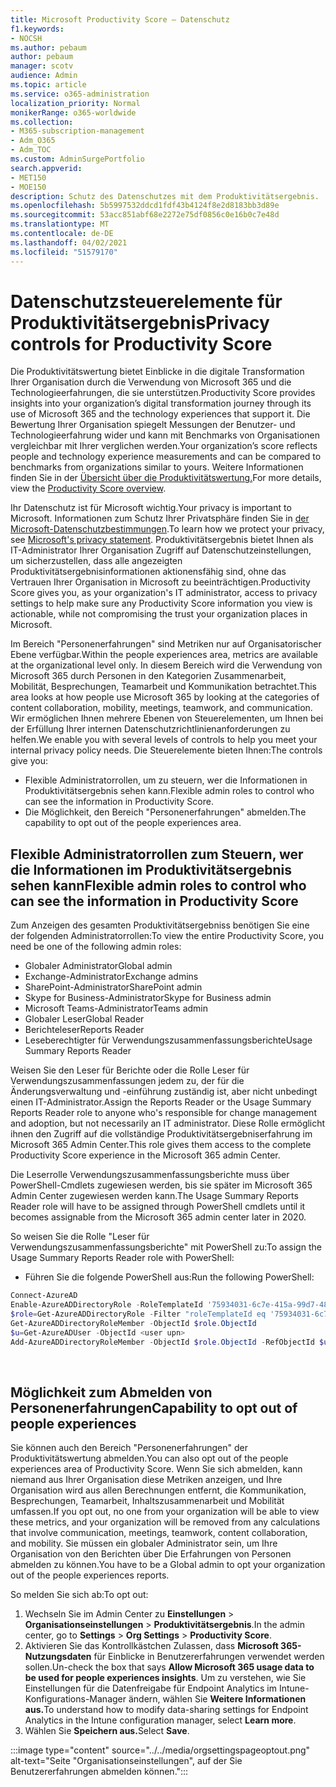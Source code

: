 ```yaml
---
title: Microsoft Productivity Score – Datenschutz
f1.keywords:
- NOCSH
ms.author: pebaum
author: pebaum
manager: scotv
audience: Admin
ms.topic: article
ms.service: o365-administration
localization_priority: Normal
monikerRange: o365-worldwide
ms.collection:
- M365-subscription-management
- Adm_O365
- Adm_TOC
ms.custom: AdminSurgePortfolio
search.appverid:
- MET150
- MOE150
description: Schutz des Datenschutzes mit dem Produktivitätsergebnis.
ms.openlocfilehash: 5b5997532ddcd1fdf43b4124f8e2d8183bb3d89e
ms.sourcegitcommit: 53acc851abf68e2272e75df0856c0e16b0c7e48d
ms.translationtype: MT
ms.contentlocale: de-DE
ms.lasthandoff: 04/02/2021
ms.locfileid: "51579170"
---
```

# <a name="privacy-controls-for-productivity-score"></a><span data-ttu-id="c5568-103">Datenschutzsteuerelemente für Produktivitätsergebnis</span><span class="sxs-lookup"><span data-stu-id="c5568-103">Privacy controls for Productivity Score</span></span>

<span data-ttu-id="c5568-104">Die Produktivitätswertung bietet Einblicke in die digitale Transformation Ihrer Organisation durch die Verwendung von Microsoft 365 und die Technologieerfahrungen, die sie unterstützen.</span><span class="sxs-lookup"><span data-stu-id="c5568-104">Productivity Score provides insights into your organization’s digital transformation journey through its use of Microsoft 365 and the technology experiences that support it.</span></span>  <span data-ttu-id="c5568-105">Die Bewertung Ihrer Organisation spiegelt Messungen der Benutzer- und Technologieerfahrung wider und kann mit Benchmarks von Organisationen vergleichbar mit Ihrer verglichen werden.</span><span class="sxs-lookup"><span data-stu-id="c5568-105">Your organization’s score reflects people and technology experience measurements and can be compared to benchmarks from organizations similar to yours.</span></span> <span data-ttu-id="c5568-106">Weitere Informationen finden Sie in der [Übersicht über die Produktivitätswertung.](productivity-score.md)</span><span class="sxs-lookup"><span data-stu-id="c5568-106">For more details, view the [Productivity Score overview](productivity-score.md).</span></span>

<span data-ttu-id="c5568-107">Ihr Datenschutz ist für Microsoft wichtig.</span><span class="sxs-lookup"><span data-stu-id="c5568-107">Your privacy is important to Microsoft.</span></span> <span data-ttu-id="c5568-108">Informationen zum Schutz Ihrer Privatsphäre finden Sie in [der Microsoft-Datenschutzbestimmungen](https://privacy.microsoft.com/privacystatement).</span><span class="sxs-lookup"><span data-stu-id="c5568-108">To learn how we protect your privacy, see [Microsoft's privacy statement](https://privacy.microsoft.com/privacystatement).</span></span> <span data-ttu-id="c5568-109">Produktivitätsergebnis bietet Ihnen als IT-Administrator Ihrer Organisation Zugriff auf Datenschutzeinstellungen, um sicherzustellen, dass alle angezeigten Produktivitätsergebnisinformationen aktionensfähig sind, ohne das Vertrauen Ihrer Organisation in Microsoft zu beeinträchtigen.</span><span class="sxs-lookup"><span data-stu-id="c5568-109">Productivity Score gives you, as your organization's IT administrator, access to privacy settings to help make sure any Productivity Score information you view is actionable, while not compromising the trust your organization places in Microsoft.</span></span>

<span data-ttu-id="c5568-110">Im Bereich "Personenerfahrungen" sind Metriken nur auf Organisatorischer Ebene verfügbar.</span><span class="sxs-lookup"><span data-stu-id="c5568-110">Within the people experiences area, metrics are available at the organizational level only.</span></span> <span data-ttu-id="c5568-111">In diesem Bereich wird die Verwendung von Microsoft 365 durch Personen in den Kategorien Zusammenarbeit, Mobilität, Besprechungen, Teamarbeit und Kommunikation betrachtet.</span><span class="sxs-lookup"><span data-stu-id="c5568-111">This area looks at how people use Microsoft 365 by looking at the categories of content collaboration, mobility, meetings, teamwork, and communication.</span></span> <span data-ttu-id="c5568-112">Wir ermöglichen Ihnen mehrere Ebenen von Steuerelementen, um Ihnen bei der Erfüllung Ihrer internen Datenschutzrichtlinienanforderungen zu helfen.</span><span class="sxs-lookup"><span data-stu-id="c5568-112">We enable you with several levels of controls to help you meet your internal privacy policy needs.</span></span>
<span data-ttu-id="c5568-113">Die Steuerelemente bieten Ihnen:</span><span class="sxs-lookup"><span data-stu-id="c5568-113">The controls give you:</span></span>

- <span data-ttu-id="c5568-114">Flexible Administratorrollen, um zu steuern, wer die Informationen in Produktivitätsergebnis sehen kann.</span><span class="sxs-lookup"><span data-stu-id="c5568-114">Flexible admin roles to control who can see the information in Productivity Score.</span></span>
- <span data-ttu-id="c5568-115">Die Möglichkeit, den Bereich "Personenerfahrungen" abmelden.</span><span class="sxs-lookup"><span data-stu-id="c5568-115">The capability to opt out of the people experiences area.</span></span>

## <a name="flexible-admin-roles-to-control-who-can-see-the-information-in-productivity-score"></a><span data-ttu-id="c5568-116">Flexible Administratorrollen zum Steuern, wer die Informationen im Produktivitätsergebnis sehen kann</span><span class="sxs-lookup"><span data-stu-id="c5568-116">Flexible admin roles to control who can see the information in Productivity Score</span></span>

<span data-ttu-id="c5568-117">Zum Anzeigen des gesamten Produktivitätsergebniss benötigen Sie eine der folgenden Administratorrollen:</span><span class="sxs-lookup"><span data-stu-id="c5568-117">To view the entire Productivity Score, you need be one of the following admin roles:</span></span>

- <span data-ttu-id="c5568-118">Globaler Administrator</span><span class="sxs-lookup"><span data-stu-id="c5568-118">Global admin</span></span>
- <span data-ttu-id="c5568-119">Exchange-Administrator</span><span class="sxs-lookup"><span data-stu-id="c5568-119">Exchange admins</span></span>
- <span data-ttu-id="c5568-120">SharePoint-Administrator</span><span class="sxs-lookup"><span data-stu-id="c5568-120">SharePoint admin</span></span>
- <span data-ttu-id="c5568-121">Skype for Business-Administrator</span><span class="sxs-lookup"><span data-stu-id="c5568-121">Skype for Business admin</span></span>
- <span data-ttu-id="c5568-122">Microsoft Teams-Administrator</span><span class="sxs-lookup"><span data-stu-id="c5568-122">Teams admin</span></span>
- <span data-ttu-id="c5568-123">Globaler Leser</span><span class="sxs-lookup"><span data-stu-id="c5568-123">Global Reader</span></span>
- <span data-ttu-id="c5568-124">Berichteleser</span><span class="sxs-lookup"><span data-stu-id="c5568-124">Reports Reader</span></span>
- <span data-ttu-id="c5568-125">Leseberechtigter für Verwendungszusammenfassungsberichte</span><span class="sxs-lookup"><span data-stu-id="c5568-125">Usage Summary Reports Reader</span></span>

<span data-ttu-id="c5568-126">Weisen Sie den Leser für Berichte oder die Rolle Leser für Verwendungszusammenfassungen jedem zu, der für die Änderungsverwaltung und -einführung zuständig ist, aber nicht unbedingt einen IT-Administrator.</span><span class="sxs-lookup"><span data-stu-id="c5568-126">Assign the Reports Reader or the Usage Summary Reports Reader role to anyone who's responsible for change management and adoption, but not necessarily an IT administrator.</span></span> <span data-ttu-id="c5568-127">Diese Rolle ermöglicht ihnen den Zugriff auf die vollständige Produktivitätsergebniserfahrung im Microsoft 365 Admin Center.</span><span class="sxs-lookup"><span data-stu-id="c5568-127">This role gives them access to the complete Productivity Score experience in the Microsoft 365 admin Center.</span></span>

<span data-ttu-id="c5568-128">Die Leserrolle Verwendungszusammenfassungsberichte muss über PowerShell-Cmdlets zugewiesen werden, bis sie später im Microsoft 365 Admin Center zugewiesen werden kann.</span><span class="sxs-lookup"><span data-stu-id="c5568-128">The Usage Summary Reports Reader role will have to be assigned through PowerShell cmdlets until it becomes assignable from the Microsoft 365 admin center later in 2020.</span></span>

<span data-ttu-id="c5568-129">So weisen Sie die Rolle "Leser für Verwendungszusammenfassungsberichte" mit PowerShell zu:</span><span class="sxs-lookup"><span data-stu-id="c5568-129">To assign the Usage Summary Reports Reader role with PowerShell:</span></span>

- <span data-ttu-id="c5568-130">Führen Sie die folgende PowerShell aus:</span><span class="sxs-lookup"><span data-stu-id="c5568-130">Run the following PowerShell:</span></span>

```powershell
Connect-AzureAD
Enable-AzureADDirectoryRole -RoleTemplateId '75934031-6c7e-415a-99d7-48dbd49e875e'
$role=Get-AzureADDirectoryRole -Filter "roleTemplateId eq '75934031-6c7e-415a-99d7-48dbd49e875e'"
Get-AzureADDirectoryRoleMember -ObjectId $role.ObjectId
$u=Get-AzureADUser -ObjectId <user upn>
Add-AzureADDirectoryRoleMember -ObjectId $role.ObjectId -RefObjectId $u.ObjectId
```

</br>


## <a name="capability-to-opt-out-of-people-experiences"></a><span data-ttu-id="c5568-131">Möglichkeit zum Abmelden von Personenerfahrungen</span><span class="sxs-lookup"><span data-stu-id="c5568-131">Capability to opt out of people experiences</span></span>

<span data-ttu-id="c5568-132">Sie können auch den Bereich "Personenerfahrungen" der Produktivitätswertung abmelden.</span><span class="sxs-lookup"><span data-stu-id="c5568-132">You can also opt out of the people experiences area of Productivity Score.</span></span> <span data-ttu-id="c5568-133">Wenn Sie sich abmelden, kann niemand aus Ihrer Organisation diese Metriken anzeigen, und Ihre Organisation wird aus allen Berechnungen entfernt, die Kommunikation, Besprechungen, Teamarbeit, Inhaltszusammenarbeit und Mobilität umfassen.</span><span class="sxs-lookup"><span data-stu-id="c5568-133">If you opt out, no one from your organization will be able to view these metrics, and your organization will be removed from any calculations that involve communication, meetings, teamwork, content collaboration, and mobility.</span></span> <span data-ttu-id="c5568-134">Sie müssen ein globaler Administrator sein, um Ihre Organisation von den Berichten über Die Erfahrungen von Personen abmelden zu können.</span><span class="sxs-lookup"><span data-stu-id="c5568-134">You have to be a Global admin to opt your organization out of the people experiences reports.</span></span>

<span data-ttu-id="c5568-135">So melden Sie sich ab:</span><span class="sxs-lookup"><span data-stu-id="c5568-135">To opt out:</span></span>

1. <span data-ttu-id="c5568-136">Wechseln Sie im Admin Center zu **Einstellungen**   >   **Organisationseinstellungen**  >  **Produktivitätsergebnis**.</span><span class="sxs-lookup"><span data-stu-id="c5568-136">In the admin center, go to **Settings**  >  **Org Settings** > **Productivity Score**.</span></span>
2. <span data-ttu-id="c5568-137">Aktivieren Sie das Kontrollkästchen Zulassen, dass  **Microsoft 365-Nutzungsdaten** für Einblicke in Benutzererfahrungen verwendet werden sollen.</span><span class="sxs-lookup"><span data-stu-id="c5568-137">Un-check the box that says  **Allow Microsoft 365 usage data to be used for people experiences insights**.</span></span> <span data-ttu-id="c5568-138">Um zu verstehen, wie Sie Einstellungen für die Datenfreigabe für Endpoint Analytics im Intune-Konfigurations-Manager ändern, wählen Sie **Weitere Informationen aus.**</span><span class="sxs-lookup"><span data-stu-id="c5568-138">To understand how to modify data-sharing settings for Endpoint Analytics in the Intune configuration manager, select **Learn more**.</span></span>
3. <span data-ttu-id="c5568-139">Wählen Sie **Speichern aus.**</span><span class="sxs-lookup"><span data-stu-id="c5568-139">Select  **Save**.</span></span>

:::image type="content" source="../../media/orgsettingspageoptout.png" alt-text="Seite &quot;Organisationseinstellungen&quot;, auf der Sie Benutzererfahrungen abmelden können.":::
